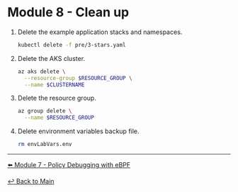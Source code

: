 # Module 8 - Clean up

1. Delete the example application stacks and namespaces.

   ```bash
   kubectl delete -f pre/3-stars.yaml
   ```

2. Delete the AKS cluster.

   ```bash
   az aks delete \
     --resource-group $RESOURCE_GROUP \
     --name $CLUSTERNAME
   ```

3. Delete the resource group.

   ```bash
   az group delete \
     --name $RESOURCE_GROUP
   ```

4. Delete environment variables backup file.

   ```bash
   rm envLabVars.env
   ```

---

[:arrow_left: Module 7 - Policy Debugging with eBPF](module-7-policy-debugging-ebpf.md)  

[:leftwards_arrow_with_hook: Back to Main](../README.md)
